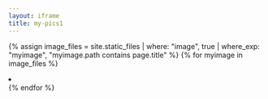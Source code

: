 ```yaml
---
layout: iframe
title: my-pics1
---
```

{% assign image_files = site.static_files | where: "image", true | where_exp: "myimage", "myimage.path contains page.title" %}
{% for myimage in image_files %}
    <li data-src="{{ myimage.path }}"></li>
{% endfor %}
